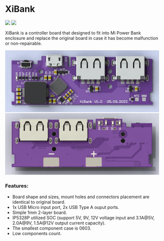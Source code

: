 # XiBank

<p>
<img src="https://img.shields.io/badge/CAD-Altium-blue"> 
<img src="https://img.shields.io/github/repo-size/Ardentis-sd/XiBank">  
</p>

XiBank is a controller board that designed to fit into Mi Power Bank enclosure and replace the original board in case it has become malfunction or non-repairable. 

<p>
<img width="500" alt="TopView_XiBank_V1.0.png" src="https://github.com/Ardentis-sd/XiBank/blob/main/Pictures/TopView_XiBank_V1.0.png">
<img width="500" alt="BottomView_XiBank_V1.0.png" src="https://github.com/Ardentis-sd/XiBank/blob/main/Pictures/BottomView_XiBank_V1.0.png">
</p>

### Features:
 - Board shape and sizes, mount holes and connectors placement are identical to original board.
 - 1x USB Micro input port, 2x USB Type A ouput ports.
 - Simple 1mm 2-layer board.
 - IP5328P utilized SOC (support 5V, 9V, 12V voltage input and 3.1A@5V, 2.0A@9V, 1.5A@12V output current capacity).
 - The smallest component case is 0603.
 - Low components count.
